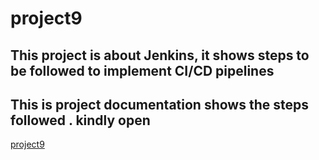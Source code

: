 # project9

## This project is about Jenkins, it shows steps to be followed to implement CI/CD pipelines

## This is project documentation shows the steps followed . kindly open 
[project9]()
